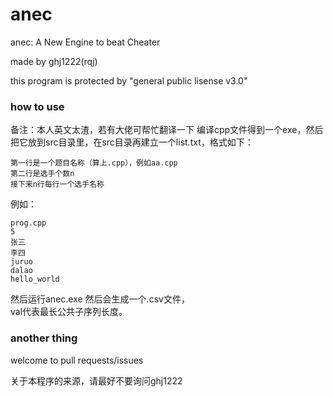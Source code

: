 # anec
anec: A New Engine to beat Cheater

made by ghj1222(rqj)

this program is protected by "general public lisense v3.0"

### how to use 
备注：本人英文太渣，若有大佬可帮忙翻译一下
编译cpp文件得到一个exe，然后把它放到src目录里，在src目录再建立一个list.txt，格式如下：
```
第一行是一个题目名称（算上.cpp），例如aa.cpp
第二行是选手个数n
接下来n行每行一个选手名称
```
例如：
```
prog.cpp
5
张三
李四
juruo
dalao
hello_world
```
然后运行anec.exe
然后会生成一个.csv文件，  
val代表最长公共子序列长度。

### another thing

welcome to pull requests/issues

关于本程序的来源，请最好不要询问ghj1222
